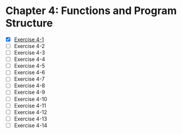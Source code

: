 # Chapter 4: Functions and Program Structure

- [x] [Exercise 4-1](./ex.4.1.c)
- [ ] Exercise 4-2
- [ ] Exercise 4-3
- [ ] Exercise 4-4
- [ ] Exercise 4-5
- [ ] Exercise 4-6
- [ ] Exercise 4-7
- [ ] Exercise 4-8
- [ ] Exercise 4-9
- [ ] Exercise 4-10
- [ ] Exercise 4-11
- [ ] Exercise 4-12
- [ ] Exercise 4-13
- [ ] Exercise 4-14
